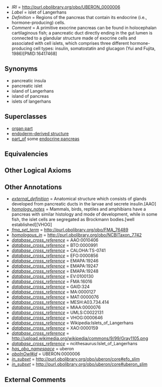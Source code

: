  * *IRI* = http://purl.obolibrary.org/obo/UBERON_0000006
 * *Label* = islet of Langerhans
 * *Definition* = Regions of the pancreas that contain its endocrine (i.e., hormone-producing) cells.
 * *Comment* = A primitive exocrine pancreas can be found in holocephalan cartilaginous fish; a pancreatic duct directly ending in the gut lumen is connected to a glandular structure made of exocrine cells and associated with cell islets, which comprises three different hormone-producing cell types: insulin, somatostatin and glucagon (Yui and Fujita, 1986)[PMID:16417468]

## Synonyms

 * pancreatic insula
 * pancreatic islet
 * island of Langerhans
 * island of pancreas
 * islets of langerhans

## Superclasses

 * [organ part](../../UBERON/64/UBERON_0000064.md)
 * [endoderm-derived structure](../../UBERON/19/UBERON_0004119.md)
 * [part_of](../../BFO/50/BFO_0000050.md) some [endocrine pancreas](../../UBERON/16/UBERON_0000016.md)

## Equivalencies


## Other Logical Axioms


## Other Annotations

 * *[external_definition](../../UBPROP/01/UBPROP_0000001.md)* = Anatomical structure which consists of glands developed from pancreatic ducts in the larvae and secrete insulin.[AAO]
 * *[homology_notes](../../UBPROP/03/UBPROP_0000003.md)* = Mammals, birds, reptiles and amphibians have a pancreas with similar histology and mode of development, while in some fish, the islet cells are segregated as Brockmann bodies.[well established][VHOG]
 * *[fma_set_term](../../core#fma/rm/core#fma_set_term.md)* = http://purl.obolibrary.org/obo/FMA_76489
 * *[homologous_in](../../core#homologous/in/core#homologous_in.md)* = http://purl.obolibrary.org/obo/NCBITaxon_7742
 * *[database_cross_reference](../../ef/oboInOwl#hasDbXref.md)* = AAO:0010406
 * *[database_cross_reference](../../ef/oboInOwl#hasDbXref.md)* = BTO:0000991
 * *[database_cross_reference](../../ef/oboInOwl#hasDbXref.md)* = CALOHA:TS-0741
 * *[database_cross_reference](../../ef/oboInOwl#hasDbXref.md)* = EFO:0000856
 * *[database_cross_reference](../../ef/oboInOwl#hasDbXref.md)* = EMAPA:19246
 * *[database_cross_reference](../../ef/oboInOwl#hasDbXref.md)* = EMAPA:19247
 * *[database_cross_reference](../../ef/oboInOwl#hasDbXref.md)* = EMAPA:19248
 * *[database_cross_reference](../../ef/oboInOwl#hasDbXref.md)* = EV:0100130
 * *[database_cross_reference](../../ef/oboInOwl#hasDbXref.md)* = FMA:16016
 * *[database_cross_reference](../../ef/oboInOwl#hasDbXref.md)* = GAID:324
 * *[database_cross_reference](../../ef/oboInOwl#hasDbXref.md)* = MA:0000127
 * *[database_cross_reference](../../ef/oboInOwl#hasDbXref.md)* = MAT:0000076
 * *[database_cross_reference](../../ef/oboInOwl#hasDbXref.md)* = MESH:A03.734.414
 * *[database_cross_reference](../../ef/oboInOwl#hasDbXref.md)* = MIAA:0000076
 * *[database_cross_reference](../../ef/oboInOwl#hasDbXref.md)* = UMLS:C0022131
 * *[database_cross_reference](../../ef/oboInOwl#hasDbXref.md)* = VHOG:0000646
 * *[database_cross_reference](../../ef/oboInOwl#hasDbXref.md)* = Wikipedia:Islets_of_Langerhans
 * *[database_cross_reference](../../ef/oboInOwl#hasDbXref.md)* = XAO:0000159
 * *[database_cross_reference](../../ef/oboInOwl#hasDbXref.md)* = http://upload.wikimedia.org/wikipedia/commons/9/99/Gray1105.png
 * *[database_cross_reference](../../ef/oboInOwl#hasDbXref.md)* = ncithesaurus:Islet_of_Langerhans
 * *[has_obo_namespace](../../ce/oboInOwl#hasOBONamespace.md)* = uberon
 * *[oboInOwl#id](../../id/oboInOwl#id.md)* = UBERON:0000006
 * *[in_subset](../../et/oboInOwl#inSubset.md)* = http://purl.obolibrary.org/obo/uberon/core#efo_slim
 * *[in_subset](../../et/oboInOwl#inSubset.md)* = http://purl.obolibrary.org/obo/uberon/core#uberon_slim

## External Comments

